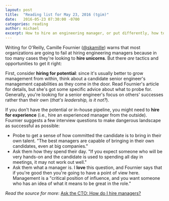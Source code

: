 ```yaml
---
layout: post
title:  "Reading list for May 23, 2016 (tgim)"
date:   2016-05-23 07:30:00 -0700
categories: reading
author: michael
excerpt: How to hire an engineering manager, or put differently, how to hire a unicorn
---
```


Writing for O'Reilly, Camille Fournier ([@skamille](https://twitter.com/skamille)) warns that most organizations are going to fail at hiring engineering managers because in too many cases they're looking to **hire unicorns**. But there *are* tactics and opportunities to get it right:

First, consider **hiring for potential**: since it's usually better to grow management from within, think about a candidate senior engineer's management capabilities as they come in the door. Read Fournier's article for details, but she's got some specific advice about what to probe for. Generally, you're looking for a senior engineer's focus on others' successes rather than their own (*that's leadership, is it not?*).

If you don't have the potential or in-house pipeline, you might need to **hire for experience** (i.e., hire an experienced manager from the outside). Fournier suggests a few interview questions to make dangerous landscape as successful as possible:

* Probe to get a sense of how committed the candidate is to bring in their own talent. "The best managers are capable of bringing in their own candidates, even at big companies."
* Ask them how they spend their day. "If you expect someone who will be very hands-on and the candidate is used to spending all day in meetings, it may not work out well."
* Ask them what a manager is. I **love** this question, and Fournier says that if you're good then you're going to have a point of view here. Management is a "critical position of influence, and you want someone who has an idea of what it means to be great in the role."

*Read the source for more*: [Ask the CTO: How do I hire managers?](https://www.oreilly.com/ideas/ask-the-cto-how-do-i-hire-managers)  
